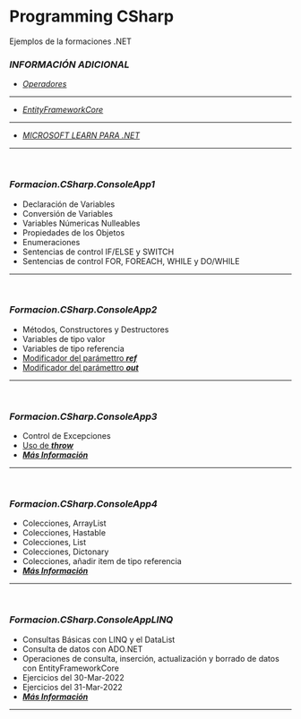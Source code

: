 # Programming CSharp
Ejemplos de la formaciones .NET
&nbsp;
&nbsp;
&nbsp;
&nbsp;
&nbsp;
### ***INFORMACIÓN ADICIONAL***
* [*Operadores*](https://github.com/borjacabeza/csharp/blob/main/OPERADORES.md)
---
* [*EntityFrameworkCore*](https://github.com/borjacabeza/csharp/blob/main/EF.md)
---
* [*MICROSOFT LEARN PARA .NET*](https://docs.microsoft.com/es-es/learn/dotnet/)
&nbsp;
---
&nbsp;
### ***Formacion.CSharp.ConsoleApp1***
* Declaración de Variables
* Conversión de Variables
* Variables Númericas Nulleables
* Propiedades de los Objetos
* Enumeraciones
* Sentencias de control IF/ELSE y SWITCH
* Sentencias de control FOR, FOREACH, WHILE y DO/WHILE
&nbsp;
---
&nbsp;
### ***Formacion.CSharp.ConsoleApp2***
* Métodos, Constructores y Destructores
* Variables de tipo valor
* Variables de tipo referencia
* [Modificador del parámettro ***ref***](https://docs.microsoft.com/es-es/dotnet/csharp/language-reference/keywords/ref)
* [Modificador del parámettro ***out***](https://docs.microsoft.com/es-es/dotnet/csharp/language-reference/keywords/out-parameter-modifier)
&nbsp;
---
&nbsp;
### ***Formacion.CSharp.ConsoleApp3***
* Control de Excepciones
* [Uso de ***throw***](https://docs.microsoft.com/es-es/dotnet/csharp/language-reference/keywords/throw)
* [***Más Información***](https://docs.microsoft.com/es-es/dotnet/csharp/fundamentals/exceptions/)
&nbsp;
---
&nbsp;
### ***Formacion.CSharp.ConsoleApp4***
* Colecciones, ArrayList
* Colecciones, Hastable
* Colecciones, List
* Colecciones, Dictonary
* Colecciones, añadir item de tipo referencia
* [***Más Información***](https://docs.microsoft.com/es-es/dotnet/csharp/programming-guide/concepts/collections)
&nbsp;
---
&nbsp;
### ***Formacion.CSharp.ConsoleAppLINQ***
* Consultas Básicas con LINQ y el DataList
* Consulta de datos con ADO.NET
* Operaciones de consulta, inserción, actualización y borrado de datos con EntityFrameworkCore
* Ejercicios del 30-Mar-2022
* Ejercicios del 31-Mar-2022
* [***Más Información***](https://docs.microsoft.com/es-es/dotnet/csharp/programming-guide/concepts/linq/)
&nbsp;
---
&nbsp;

